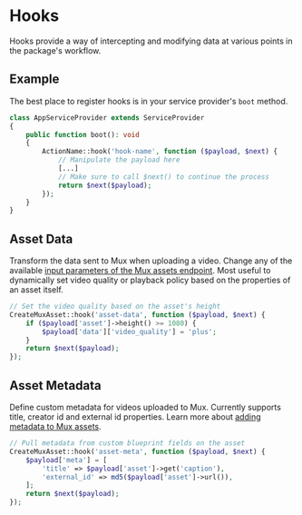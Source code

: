 # Hooks

Hooks provide a way of intercepting and modifying data at various points in the package's workflow.

## Example

The best place to register hooks is in your service provider's `boot` method.

```php
class AppServiceProvider extends ServiceProvider
{
    public function boot(): void
    {
        ActionName::hook('hook-name', function ($payload, $next) {
            // Manipulate the payload here
            [...]
            // Make sure to call $next() to continue the process
            return $next($payload);
        });
    }
}
```

## Asset Data

Transform the data sent to Mux when uploading a video. Change any of the available
[input parameters of the Mux assets endpoint](https://www.mux.com/docs/api-reference/video/assets/create-asset).
Most useful to dynamically set video quality or playback policy based on the properties of an asset itself.

```php
// Set the video quality based on the asset's height
CreateMuxAsset::hook('asset-data', function ($payload, $next) {
    if ($payload['asset']->height() >= 1080) {
        $payload['data']['video_quality'] = 'plus';
    }
    return $next($payload);
});
```

## Asset Metadata

Define custom metadata for videos uploaded to Mux. Currently supports title, creator id and external id
properties. Learn more about [adding metadata to Mux assets](https://www.mux.com/docs/guides/add-metadata-to-your-videos).

```php
// Pull metadata from custom blueprint fields on the asset
CreateMuxAsset::hook('asset-meta', function ($payload, $next) {
    $payload['meta'] = [
        'title' => $payload['asset']->get('caption'),
        'external_id' => md5($payload['asset']->url()),
    ];
    return $next($payload);
});
```
